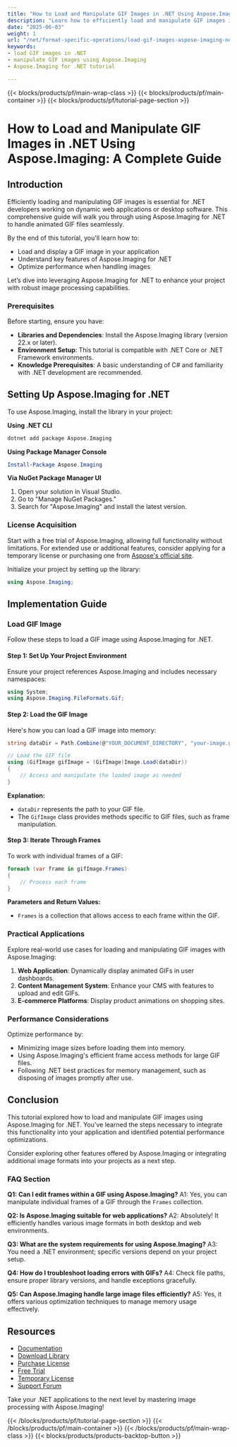 ```yaml
---
title: "How to Load and Manipulate GIF Images in .NET Using Aspose.Imaging&#58; A Complete Guide"
description: "Learn how to efficiently load and manipulate GIF images in your .NET applications using Aspose.Imaging. This comprehensive guide covers setup, code examples, and performance tips."
date: "2025-06-03"
weight: 1
url: "/net/format-specific-operations/load-gif-images-aspose-imaging-net-tutorial/"
keywords:
- load GIF images in .NET
- manipulate GIF images using Aspose.Imaging
- Aspose.Imaging for .NET tutorial

---
```


{{< blocks/products/pf/main-wrap-class >}}
{{< blocks/products/pf/main-container >}}
{{< blocks/products/pf/tutorial-page-section >}}
# How to Load and Manipulate GIF Images in .NET Using Aspose.Imaging: A Complete Guide

## Introduction

Efficiently loading and manipulating GIF images is essential for .NET developers working on dynamic web applications or desktop software. This comprehensive guide will walk you through using Aspose.Imaging for .NET to handle animated GIF files seamlessly.

By the end of this tutorial, you'll learn how to:
- Load and display a GIF image in your application
- Understand key features of Aspose.Imaging for .NET
- Optimize performance when handling images

Let’s dive into leveraging Aspose.Imaging for .NET to enhance your project with robust image processing capabilities.

### Prerequisites

Before starting, ensure you have:
- **Libraries and Dependencies**: Install the Aspose.Imaging library (version 22.x or later).
- **Environment Setup**: This tutorial is compatible with .NET Core or .NET Framework environments.
- **Knowledge Prerequisites**: A basic understanding of C# and familiarity with .NET development are recommended.

## Setting Up Aspose.Imaging for .NET

To use Aspose.Imaging, install the library in your project:

**Using .NET CLI**

```bash
dotnet add package Aspose.Imaging
```

**Using Package Manager Console**

```powershell
Install-Package Aspose.Imaging
```

**Via NuGet Package Manager UI**

1. Open your solution in Visual Studio.
2. Go to "Manage NuGet Packages."
3. Search for "Aspose.Imaging" and install the latest version.

### License Acquisition

Start with a free trial of Aspose.Imaging, allowing full functionality without limitations. For extended use or additional features, consider applying for a temporary license or purchasing one from [Aspose's official site](https://purchase.aspose.com/buy).

Initialize your project by setting up the library:

```csharp
using Aspose.Imaging;
```

## Implementation Guide

### Load GIF Image

Follow these steps to load a GIF image using Aspose.Imaging for .NET.

#### Step 1: Set Up Your Project Environment

Ensure your project references Aspose.Imaging and includes necessary namespaces:

```csharp
using System;
using Aspose.Imaging.FileFormats.Gif;
```

#### Step 2: Load the GIF Image

Here's how you can load a GIF image into memory:

```csharp
string dataDir = Path.Combine(@"YOUR_DOCUMENT_DIRECTORY", "your-image.gif");

// Load the GIF file
using (GifImage gifImage = (GifImage)Image.Load(dataDir))
{
    // Access and manipulate the loaded image as needed
}
```

**Explanation:**
- `dataDir` represents the path to your GIF file.
- The `GifImage` class provides methods specific to GIF files, such as frame manipulation.

#### Step 3: Iterate Through Frames

To work with individual frames of a GIF:

```csharp
foreach (var frame in gifImage.Frames)
{
    // Process each frame
}
```

**Parameters and Return Values:**
- `Frames` is a collection that allows access to each frame within the GIF.

### Practical Applications

Explore real-world use cases for loading and manipulating GIF images with Aspose.Imaging:
1. **Web Application**: Dynamically display animated GIFs in user dashboards.
2. **Content Management System**: Enhance your CMS with features to upload and edit GIFs.
3. **E-commerce Platforms**: Display product animations on shopping sites.

### Performance Considerations

Optimize performance by:
- Minimizing image sizes before loading them into memory.
- Using Aspose.Imaging's efficient frame access methods for large GIF files.
- Following .NET best practices for memory management, such as disposing of images promptly after use.

## Conclusion

This tutorial explored how to load and manipulate GIF images using Aspose.Imaging for .NET. You've learned the steps necessary to integrate this functionality into your application and identified potential performance optimizations.

Consider exploring other features offered by Aspose.Imaging or integrating additional image formats into your projects as a next step.

### FAQ Section

**Q1: Can I edit frames within a GIF using Aspose.Imaging?**
A1: Yes, you can manipulate individual frames of a GIF through the `Frames` collection.

**Q2: Is Aspose.Imaging suitable for web applications?**
A2: Absolutely! It efficiently handles various image formats in both desktop and web environments.

**Q3: What are the system requirements for using Aspose.Imaging?**
A3: You need a .NET environment; specific versions depend on your project setup.

**Q4: How do I troubleshoot loading errors with GIFs?**
A4: Check file paths, ensure proper library versions, and handle exceptions gracefully.

**Q5: Can Aspose.Imaging handle large image files efficiently?**
A5: Yes, it offers various optimization techniques to manage memory usage effectively.

## Resources
- [Documentation](https://reference.aspose.com/imaging/net/)
- [Download Library](https://releases.aspose.com/imaging/net/)
- [Purchase License](https://purchase.aspose.com/buy)
- [Free Trial](https://releases.aspose.com/imaging/net/)
- [Temporary License](https://purchase.aspose.com/temporary-license/)
- [Support Forum](https://forum.aspose.com/c/imaging/10)

Take your .NET applications to the next level by mastering image processing with Aspose.Imaging!

{{< /blocks/products/pf/tutorial-page-section >}}
{{< /blocks/products/pf/main-container >}}
{{< /blocks/products/pf/main-wrap-class >}}
{{< blocks/products/products-backtop-button >}}